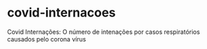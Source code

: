 # covid-internacoes
Covid Internações: O número de intenações por casos respiratórios causados pelo corona vírus
